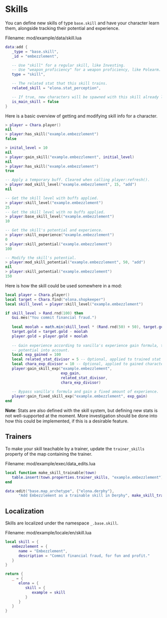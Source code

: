 # Skills

You can define new skills of type `base.skill` and have your character learn
them, alongside tracking their potential and experience.

<span class="filename">Filename: mod/example/data/skill.lua</span>

```lua
data:add {
   _type = "base.skill",
   _id = "embezzlement",

   -- Use "skill" for a regular skill, like Investing.
   -- Use "weapon_proficiency" for a weapon proficiency, like Polearm.
   type = "skill",

   -- The related stat that this skill trains.
   related_skill = "elona.stat_perception",

   -- If true, new characters will be spawned with this skill already learned.
   is_main_skill = false
}
```

Here is a basic overview of getting and modifying skill info for a character.

```lua
> player = Chara.player()
nil
> player:has_skill("example.embezzlement")
false

> inital_level = 10
nil
> player:gain_skill("example.embezzlement", initial_level)
nil
> player:has_skill("example.embezzlement")
true

-- Apply a temporary buff. Cleared when calling player:refresh().
> player:mod_skill_level("example.embezzlement", 15, "add")
nil

-- Get the skill level with buffs applied.
> player:skill_level("example.embezzlement")
25
-- Get the skill level with no buffs applied.
> player:base_skill_level("example.embezzlement")
10

-- Get the skill's potential and experience.
> player:skill_experience("example.embezzlement")
0
> player:skill_potential("example.embezzlement")
100

-- Modify the skill's potential.
> player:mod_skill_potential("example.embezzlement", 50, "add")
nil
> player:skill_potential("example.embezzlement")
150
```

Here is how the skill could be used somewhere in a mod:

```lua
local player = Chara.player()
local target = Chara.find("elona.shopkeeper")
local skill_level = player:skill_level("example.embezzlement")

if skill_level > Rand.rnd(100) then
   Gui.mes("You commit financial fraud.")
   
   local moolah = math.min(skill_level * (Rand.rnd(50) + 50), target.gold)
   target.gold = target.gold - moolah
   player.gold = player.gold + moolah
   
   -- Gain experience according to vanilla's experience gain formula, taking
   -- potential into account.
   local exp_gained = 100
   local related_stat_divisor = 5 -- Optional, applied to trained stat experience
   local chara_exp_divisor = 10 -- Optional, applied to gained character experience
   player:gain_skill_exp("example.embezzlement",
                         exp_gain,
                         related_stat_divisor,
                         chara_exp_divisor)
   
   -- Bypass vanilla's formula and gain a fixed amount of experience.
   player:gain_fixed_skill_exp("example.embezzlement", exp_gain)
end
```

**Note**: Stats are also defined with the skill system, but defining new stats
is not well-supported at the moment. More investigation should be done into how
this could be implemented, if this is a desirable feature.

## Trainers

To make your skill teachable by a trainer, update the `trainer_skills` property
of the map containing the trainer.

<span class="filename">Filename: mod/example/exec/data_edits.lua</span>

```lua
local function make_skill_trainable(town)
   table.insert(town.properties.trainer_skills, "example.embezzlement")
end

data:edit("base.map_archetype", {"elona.derphy"},
      "Add Embezzlement as a trainable skill in Derphy", make_skill_trainable)
```

## Localization

Skills are localized under the namespace `_.base.skill`.

<span class="filename">Filename: mod/example/locale/en/skill.lua</span>

```lua
local skill = {
   embezzlement = {
      name = "Embezzlement",
      description = "Commit financial fraud, for fun and profit."
   }
}

return {
   _ = {
      elona = {
         skill = {
            example = skill
         }
      }
   }
}
```
